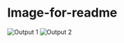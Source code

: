 # Image-for-readme

![Output 1](https://user-images.githubusercontent.com/87706725/162575070-8514290c-1fba-49d9-b6cc-19ad50ef0efd.png)
![Output 2](https://user-images.githubusercontent.com/87706725/162575080-7853a59b-78a6-4159-90a9-2eade886e6b8.png)
